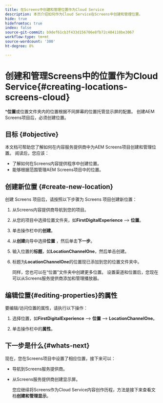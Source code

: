 ```yaml
---
title: 在Screens中创建和管理位置作为Cloud Service
description: 本页介绍如何作为Cloud Service在Screens中创建和管理位置。
hide: true
hidefromtoc: true
index: false
source-git-commit: b9def61cb3f433d156706e8fb72c484110be3067
workflow-type: tm+mt
source-wordcount: '300'
ht-degree: 8%

---
```



# 创建和管理Screens中的位置作为Cloud Service{#creating-locations-screens-cloud}

***位置**或位置文件夹内的位置根据不同屏幕的位置托管显示屏的配置。
创建AEM Screens项目后，必须创建位置。

## 目标 {#objective}

本文档可帮助您了解如何在内容服务提供商中为AEM Screens项目创建和管理位置。 阅读后，您应该：

* 了解如何在Screens内容提供程序中创建位置。
* 能够根据范围管理AEM Screens项目中的位置。

## 创建新位置 {#create-new-location}

创建 Screens 项目后，请按照以下步骤为 Screens 项目创建新位置：

1. 从Screens内容提供商导航到您的项目。

1. 从您的项目中选择位置文件夹，如&#x200B;**FirstDigitalExperience** —> **位置**。

1. 单击操作栏中的&#x200B;**创建**。

1. 从&#x200B;**创建**&#x200B;向导中选择&#x200B;**位置** ，然后单击&#x200B;**下一步**。

1. 输入位置的&#x200B;**标题**，如&#x200B;**LocationChannelOne**，然后单击创建。

1. 标题为&#x200B;**LocationChannelOne**&#x200B;的位置现已添加到您的位置文件夹中。

   同样，您也可以在“位置”文件夹中创建更多位置。 设置渠道和位置后，您现在可以从Screens服务提供商添加和管理播放器。


## 编辑位置{#editing-properties}的属性

要编辑/访问位置的属性，请执行以下操作：

1. 选择位置，如&#x200B;**FirstDigitalExperience** —> **位置** —> **LocationChannelOne**。

1. 单击操作栏中的&#x200B;**属性**。

## 下一步是什么{#whats-next}

现在，您在Screens项目中设置了相应位置，接下来可以：

* 导航到Screens服务提供商。
* 从Screens服务提供商创建显示屏。

   您应继续将Screens作为Cloud Service内容创作历程，方法是接下来查看文档&#x200B;**创建和管理显示**。